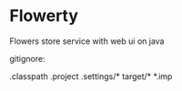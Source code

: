 # Flowerty
Flowers store service with web ui on java

gitignore:

.classpath
.project
.settings/*
target/*
*.imp

